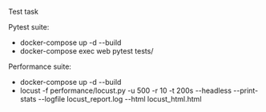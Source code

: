 Test task

Pytest suite:
- docker-compose up -d --build
- docker-compose exec web pytest tests/

Performance suite:
- docker-compose up -d --build
- locust -f performance/locust.py -u 500 -r 10 -t 200s --headless --print-stats --logfile locust_report.log --html locust_html.html